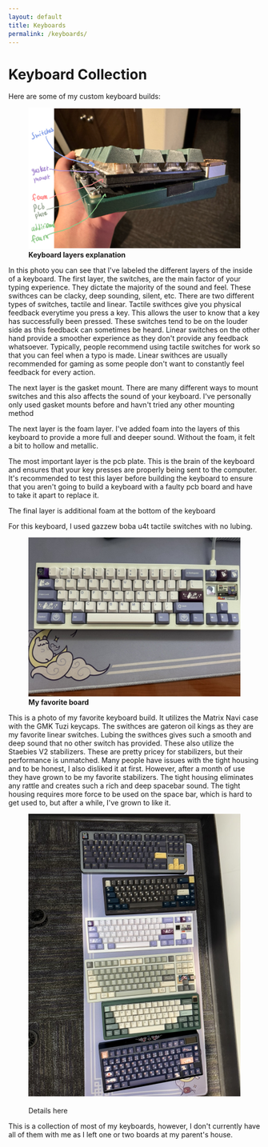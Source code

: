 ```yaml
---
layout: default
title: Keyboards
permalink: /keyboards/
---
```


# Keyboard Collection

Here are some of my custom keyboard builds:

<div class="gallery">
  <figure>
    <img src="/assets/img/7E0B4E4A-7255-49CF-8D4C-3E619A56C90E_1_201_a.jpeg" alt="Keyboard 1">
    <figcaption><strong>Keyboard layers explanation</strong><br/></figcaption>
  </figure>
In this photo you can see that I've labeled the different layers of the inside of a keyboard. The first layer, the switches, are the main factor of your typing experience. They dictate the majority of the sound and feel. These swithces can be clacky, deep sounding, silent, etc. There are two different types of switches, tactile and linear. Tactile swithces give you physical feedback everytime you press a key. This allows the user to know that a key has successfully been pressed. These switches tend to be on the louder side as this feedback can sometimes be heard. Linear switches on the other hand provide a smoother experience as they don't provide any feedback whatsoever. Typically, people recommend using tactile switches for work so that you can feel when a typo is made. Linear swithces are usually recommended for gaming as some people don't want to constantly feel feedback for every action.

The next layer is the gasket mount. There are many different ways to mount switches and this also affects the sound of your keyboard. I've personally only used gasket mounts before and havn't tried any other mounting method

The next layer is the foam layer. I've added foam into the layers of this keyboard to provide a more full and deeper sound. Without the foam, it felt a bit to hollow and metallic.

The most important layer is the pcb plate. This is the brain of the keyboard and ensures that your key presses are properly being sent to the computer. It's recommended to test this layer before building the keyboard to ensure that you aren't going to build a keyboard with a faulty pcb board and have to take it apart to replace it.

The final layer is additional foam at the bottom of the keyboard

For this keyboard, I used gazzew boba u4t tactile switches with no lubing.
  <figure>
    <img src="/assets/img/424BD3D8-00B2-4F79-B224-F3AEB715D12B_1_105_c.jpeg" alt="Keyboard 2">
    <figcaption><strong>My favorite board</strong><br/></figcaption>
  </figure>
This is a photo of my favorite keyboard build. It utilizes the Matrix Navi case with the GMK Tuzi keycaps. The swithces are gateron oil kings as they are my favorite linear switches. Lubing the swithces gives such a smooth and deep sound that no other switch has provided. These also utilize the Staebies V2 stabilizers. These are pretty pricey for stabilizers, but their performance is unmatched. Many people have issues with the tight housing and to be honest, I also disliked it at first. However, after a month of use they have grown to be my favorite stabilizers. The tight housing eliminates any rattle and creates such a rich and deep spacebar sound. The tight housing requires more force to be used on the space bar, which is hard to get used to, but after a while, I've grown to like it.
  <figure>
    <img src="/assets/img/6A220EB0-881A-466D-92A7-F469AE83592D_1_105_c.jpeg" alt="Keyboard 3">
    <figcaption><strong></strong><br/>Details here</figcaption>
  </figure>
</div>
This is a collection of most of my keyboards, however, I don't currently have all of them with me as I left one or two boards at my parent's house.
